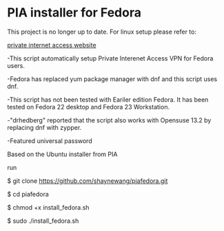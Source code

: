 # PIA installer for Fedora

This project is no longer up to date. For linux setup please refer to:

[private internet access website](https://helpdesk.privateinternetaccess.com/hc/en-us/articles/219438217-Installing-the-PIA-App-on-Linux)





-This script automatically setup Private Interenet Access VPN for Fedora users.

-Fedora has replaced yum package manager with dnf and this script uses dnf.

-This script has not been tested with Eariler edition Fedora. It has been tested on Fedora 22 desktop and Fedora 23 Workstation.

-"drhedberg" reported that the script also works with Opensuse 13.2 by replacing dnf with zypper.

-Featured universal password

Based on the Ubuntu installer from PIA

run

$ git clone https://github.com/shaynewang/piafedora.git

$ cd piafedora

$ chmod +x install_fedora.sh

$ sudo ./install_fedora.sh

